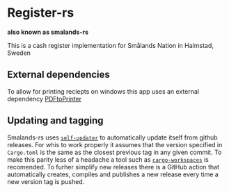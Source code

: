 # Register-rs
**also known as smalands-rs**

This is a cash register implementation for Smålands Nation in Halmstad, Sweden

## External dependencies
To allow for printing reciepts on windows this app uses an external dependency [PDFtoPrinter](http://www.columbia.edu/~em36/pdftoprinter.html)

## Updating and tagging
Smalands-rs uses [`self-updater`](https://crates.io/crates/self_update) to automatically update itself from github releases. For whis to work properly it assumes that the version specified in `Cargo.toml` is the same as the closest previous tag in any given commit. To make this parity less of a headache a tool such as [`cargo-workspaces`](https://crates.io/crates/cargo-workspaces) is recomended. To furher simplify new releases there is a GitHub action that automatically creates, compiles and publishes a new release every time a new version tag is pushed.
